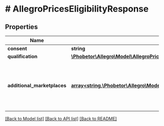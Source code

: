 # # AllegroPricesEligibilityResponse

## Properties

Name | Type | Description | Notes
------------ | ------------- | ------------- | -------------
**consent** | **string** |  | [optional]
**qualification** | [**\Phobetor\Allegro\Model\AllegroPricesQualificationResponse**](AllegroPricesQualificationResponse.md) |  | [optional]
**additional_marketplaces** | [**array<string,\Phobetor\Allegro\Model\AllegroPricesEligibilityResponseAdditionalMarketplacesValue>**](AllegroPricesEligibilityResponseAdditionalMarketplacesValue.md) | Eligibility state on marketplces other than the base marketplace of the account. | [optional]

[[Back to Model list]](../../README.md#models) [[Back to API list]](../../README.md#endpoints) [[Back to README]](../../README.md)
